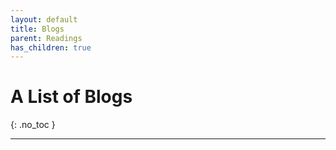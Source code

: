 ```yaml
---
layout: default
title: Blogs
parent: Readings
has_children: true
---
```


# A List of Blogs
{: .no_toc }


---

